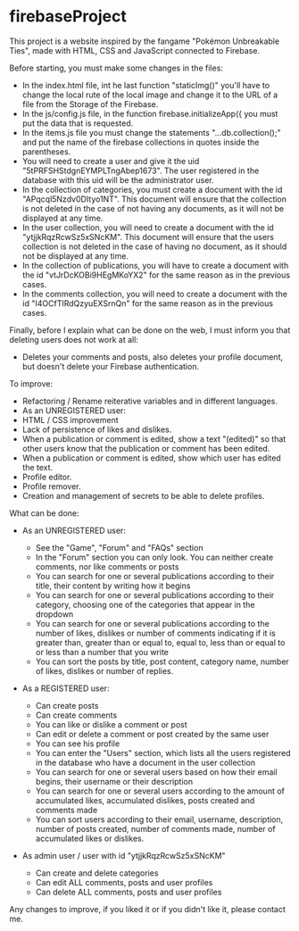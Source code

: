 # firebaseProject
This project is a website inspired by the fangame "Pokémon Unbreakable Ties", made with HTML, CSS and JavaScript connected to Firebase.

Before starting, you must make some changes in the files:
  - In the index.html file, int he last function "staticImg()" you'll have to change the local rute of the local image and change it to the URL of a file from the Storage of the Firebase.
  - In the js/config.js file, in the function firebase.initializeApp({ you must put the data that is requested.
  - In the items.js file you must change the statements "...db.collection();" and put the name of the firebase collections in quotes inside the parentheses.
  - You will need to create a user and give it the uid "5tPRFSHStdgnEYMPLTngAbep1673". The user registered in the database with this uid will be the administrator user.
  - In the collection of categories, you must create a document with the id "APqcql5Nzdv0DItyo1NT". This document will ensure that the collection is not deleted in the case of not having any documents, as it will not be displayed at any time.
  - In the user collection, you will need to create a document with the id "ytjjkRqzRcwSz5xSNcKM". This document will ensure that the users collection is not deleted in the case of having no document, as it should not be displayed at any time.
  - In the collection of publications, you will have to create a document with the id "vtJrDcKOBi9HEgMKoYX2" for the same reason as in the previous cases.
  - In the comments collection, you will need to create a document with the id "I4OCfTIRdQzyuEXSrnQn" for the same reason as in the previous cases.


Finally, before I explain what can be done on the web, I must inform you that deleting users does not work at all:
  - Deletes your comments and posts, also deletes your profile document, but doesn't delete your Firebase authentication.
 

To improve:
  - Refactoring / Rename reiterative variables and in different languages.
  - As an UNREGISTERED user:
  - HTML / CSS improvement
  - Lack of persistence of likes and dislikes.
  - When a publication or comment is edited, show a text "(edited)" so that other users know that the publication or comment has been edited.
  - When a publication or comment is edited, show which user has edited the text.
  - Profile editor.
  - Profile remover.
  - Creation and management of secrets to be able to delete profiles.


What can be done:
  - As an UNREGISTERED user:
      + See the "Game", "Forum" and "FAQs" section
      + In the "Forum" section you can only look. You can neither create comments, nor like comments or posts
      + You can search for one or several publications according to their title, their content by writing how it begins
      + You can search for one or several publications according to their category, choosing one of the categories that appear in the dropdown
      + You can search for one or several publications according to the number of likes, dislikes or number of comments indicating if it is greater than, greater than or equal to, equal to, less than or equal to or less than a number that you write
      + You can sort the posts by title, post content, category name, number of likes, dislikes or number of replies.
  
  - As a REGISTERED user:
      + Can create posts
      + Can create comments
      + You can like or dislike a comment or post
      + Can edit or delete a comment or post created by the same user
      + You can see his profile
      + You can enter the "Users" section, which lists all the users registered in the database who have a document in the user collection
      + You can search for one or several users based on how their email begins, their username or their description
      + You can search for one or several users according to the amount of accumulated likes, accumulated dislikes, posts created and comments made
      + You can sort users according to their email, username, description, number of posts created, number of comments made, number of accumulated likes or dislikes.

  - As admin user / user with id "ytjjkRqzRcwSz5xSNcKM"
      + Can create and delete categories
      + Can edit ALL comments, posts and user profiles
      + Can delete ALL comments, posts and user profiles
   
  
 Any changes to improve, if you liked it or if you didn't like it, please contact me.
